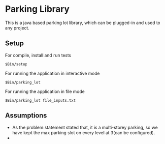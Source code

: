 # Parking Library

This is a java based parking lot library, which can be plugged-in and used to any project.

## Setup

For compile, install and run tests
```
$Bin/setup
```

For running the application in interactive mode
```
$Bin/parking_lot
```

For running the application in file mode
```
$Bin/parking_lot file_inputs.txt
```


## Assumptions
- As the problem statement stated that, it is a multi-storey parking, so we have kept the max parking slot on every level at 3(can be configured).
- 
